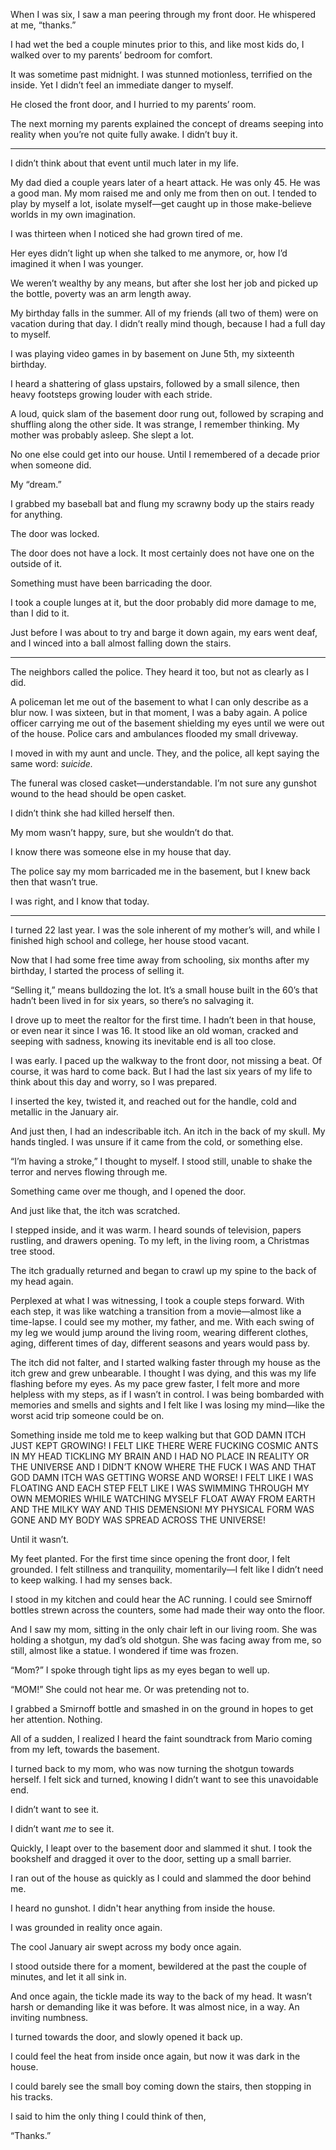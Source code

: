 When I was six, I saw a man peering through my front door. He whispered at me, “thanks.” 

I had wet the bed a couple minutes prior to this, and like most kids do, I walked over to my parents’ bedroom for comfort.

It was sometime past midnight. I was stunned motionless, terrified on the inside. Yet I didn’t feel an immediate danger to myself.

He closed the front door, and I hurried to my parents’ room.

The next morning my parents explained the concept of dreams seeping into reality when you’re not quite fully awake. I didn’t buy it.

-----

I didn’t think about that event until much later in my life. 

My dad died a couple years later of a heart attack. He was only 45. He was a good man. My mom raised me and only me from then on out. I tended to play by myself a lot, isolate myself—get caught up in those make-believe worlds in my own imagination.

I was thirteen when I noticed she had grown tired of me.

Her eyes didn’t light up when she talked to me anymore, or, how I’d imagined it when I was younger.

We weren’t wealthy by any means, but after she lost her job and picked up the bottle, poverty was an arm length away.

My birthday falls in the summer. All of my friends (all two of them) were on vacation during that day. I didn’t really mind though, because I had a full day to myself.

I was playing video games in by basement on June 5th, my sixteenth birthday.

I heard a shattering of glass upstairs, followed by a small silence, then heavy footsteps growing louder with each stride.

A loud, quick slam of the basement door rung out, followed by scraping and shuffling along the other side. It was strange, I remember thinking. My mother was probably asleep. She slept a lot.

No one else could get into our house. Until I remembered of a decade prior when someone did. 

My “dream.”

I grabbed my baseball bat and flung my scrawny body up the stairs ready for anything.

The door was locked.

The door does not have a lock. It most certainly does not have one on the outside of it.

Something must have been barricading the door.

I took a couple lunges at it, but the door probably did more damage to me, than I did to it.

Just before I was about to try and barge it down again, my ears went deaf, and I winced into a ball almost falling down the stairs.

-----

The neighbors called the police. They heard it too, but not as clearly as I did.

A policeman let me out of the basement to what I can only describe as a blur now. I was sixteen, but in that moment, I was a baby again. A police officer carrying me out of the basement shielding my eyes until we were out of the house. Police cars and ambulances flooded my small driveway.

I moved in with my aunt and uncle. They, and the police, all kept saying the same word: *suicide.*

The funeral was closed casket—understandable. I’m not sure any gunshot wound to the head should be open casket.

I didn’t think she had killed herself then.

My mom wasn’t happy, sure, but she wouldn’t do that.

I know there was someone else in my house that day.

The police say my mom barricaded me in the basement, but I knew back then that wasn’t true.

I was right, and I know that today.

------

I turned 22 last year. I was the sole inherent of my mother’s will, and while I finished high school and college, her house stood vacant.

Now that I had some free time away from schooling, six months after my birthday, I started the process of selling it.

“Selling it,” means bulldozing the lot. It’s a small house built in the 60’s that hadn’t been lived in for six years, so there’s no salvaging it.

I drove up to meet the realtor for the first time. I hadn’t been in that house, or even near it since I was 16. It stood like an old woman, cracked and seeping with sadness, knowing its inevitable end is all too close.

I was early. I paced up the walkway to the front door, not missing a beat. Of course, it was hard to come back. But I had the last six years of my life to think about this day and worry, so I was prepared.

I inserted the key, twisted it, and reached out for the handle, cold and metallic in the January air.

And just then, I had an indescribable itch. An itch in the back of my skull. My hands tingled. I was unsure if it came from the cold, or something else.

“I’m having a stroke,” I thought to myself. I stood still, unable to shake the terror and nerves flowing through me. 

Something came over me though, and I opened the door.

And just like that, the itch was scratched.

I stepped inside, and it was warm. I heard sounds of television, papers rustling, and drawers opening. To my left, in the living room, a Christmas tree stood.

The itch gradually returned and began to crawl up my spine to the back of my head again.

Perplexed at what I was witnessing, I took a couple steps forward. With each step, it was like watching a transition from a movie—almost like a time-lapse. I could see my mother, my father, and me. With each swing of my leg we would jump around the living room, wearing different clothes, aging, different times of day, different seasons and years would pass by.

The itch did not falter, and I started walking faster through my house as the itch grew and grew unbearable. I thought I was dying, and this was my life flashing before my eyes. As my pace grew faster, I felt more and more helpless with my steps, as if I wasn’t in control. I was being bombarded with memories and smells and sights and I felt like I was losing my mind—like the worst acid trip someone could be on.

Something inside me told me to keep walking but that GOD DAMN ITCH JUST KEPT GROWING! I FELT LIKE THERE WERE FUCKING COSMIC ANTS IN MY HEAD TICKLING MY BRAIN AND I HAD NO PLACE IN REALITY OR THE UNIVERSE AND I DIDN’T KNOW WHERE THE FUCK I WAS AND THAT GOD DAMN ITCH WAS GETTING WORSE AND WORSE! I FELT LIKE I WAS FLOATING AND EACH STEP FELT LIKE I WAS SWIMMING THROUGH MY OWN MEMORIES WHILE WATCHING MYSELF FLOAT AWAY FROM EARTH AND THE MILKY WAY AND THIS DEMENSION! MY PHYSICAL FORM WAS GONE AND MY BODY WAS SPREAD ACROSS THE UNIVERSE!

Until it wasn’t.

My feet planted. For the first time since opening the front door, I felt grounded. I felt stillness and tranquility, momentarily—I felt like I didn’t need to keep walking. I had my senses back. 

I stood in my kitchen and could hear the AC running. I could see Smirnoff bottles strewn across the counters, some had made their way onto the floor.

And I saw my mom, sitting in the only chair left in our living room. She was holding a shotgun, my dad’s old shotgun. She was facing away from me, so still, almost like a statue. I wondered if time was frozen.

“Mom?” I spoke through tight lips as my eyes began to well up.

“MOM!” She could not hear me. Or was pretending not to.

I grabbed a Smirnoff bottle and smashed in on the ground in hopes to get her attention. Nothing.

All of a sudden, I realized I heard the faint soundtrack from Mario coming from my left, towards the basement.

I turned back to my mom, who was now turning the shotgun towards herself. I felt sick and turned, knowing I didn’t want to see this unavoidable end.

I didn’t want to see it.

I didn’t want *me* to see it.

Quickly, I leapt over to the basement door and slammed it shut. I took the bookshelf and dragged it over to the door, setting up a small barrier.

I ran out of the house as quickly as I could and slammed the door behind me.

I heard no gunshot. I didn't hear anything from inside the house.

I was grounded in reality once again.

The cool January air swept across my body once again. 

I stood outside there for a moment, bewildered at the past the couple of minutes, and let it all sink in.

And once again, the tickle made its way to the back of my head. It wasn’t harsh or demanding like it was before. It was almost nice, in a way. An inviting numbness. 

I turned towards the door, and slowly opened it back up.

I could feel the heat from inside once again, but now it was dark in the house.

I could barely see the small boy coming down the stairs, then stopping in his tracks.

I said to him the only thing I could think of then,

“Thanks.”
